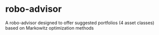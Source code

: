 # robo-advisor
A robo-advisor designed to offer suggested portfolios (4 asset classes) based on Markowitz optimization methods 
